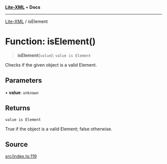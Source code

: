 [**Lite-XML**](../README.md) • **Docs**

***

[Lite-XML](../globals.md) / isElement

# Function: isElement()

> **isElement**(`value`): `value is Element`

Checks if the given object is a valid Element.

## Parameters

• **value**: `unknown`

## Returns

`value is Element`

True if the object is a valid Element; false otherwise.

## Source

[src/index.ts:119](https://github.com/softcraft-development/lite-xml/blob/d262b9b03753b4fdcb9ba812d868ebe793bf612f/src/index.ts#L119)

